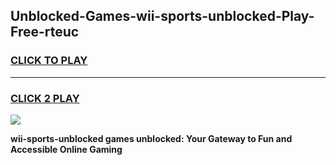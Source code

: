 
## Unblocked-Games-wii-sports-unblocked-Play-Free-rteuc
<h3>
<a href="https://premium76.site?title=wii-sports-unblocked&ref=21A">CLICK TO PLAY</a></h3>
<hr>

<h3>
<a href="https://premium76.site?title=wii-sports-unblocked&ref=21A">CLICK 2 PLAY</a>
  
</h3>

<a href="https://premium76.site?title=wii-sports-unblocked&ref=21A"><img src="https://clearcache.store/games.png"></a>


**wii-sports-unblocked games unblocked: Your Gateway to Fun and Accessible Online Gaming**

